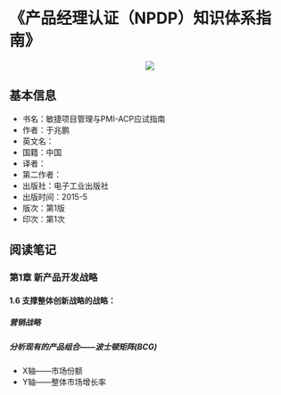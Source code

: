 # 《产品经理认证（NPDP）知识体系指南》


<div align=center>
    <img src="/MyBlogByVuePress/assets/img/books_productmanagement_npdp_book1.jpg"/>
</div> 

## 基本信息
- 书名：敏捷项目管理与PMI-ACP应试指南
- 作者：于兆鹏
- 英文名：
- 国籍：中国
- 译者：
- 第二作者：
- 出版社：电子工业出版社
- 出版时间：2015-5
- 版次：第1版
- 印次：第1次

## 阅读笔记


### 第1章 新产品开发战略
#### 1.6 支撑整体创新战略的战略：
##### 营销战略
##### 分析现有的产品组合——波士顿矩阵(BCG)
- X轴——市场份额
- Y轴——整体市场增长率



